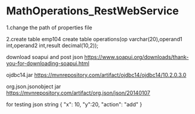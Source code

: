 # MathOperations_RestWebService
1.change the path of properties file

2.create table emp104
create table operations(op varchar(20),operand1 int,operand2 int,result decimal(10,2));

download soapui and post json
https://www.soapui.org/downloads/thank-you-for-downloading-soapui.html

ojdbc14.jar
https://mvnrepository.com/artifact/ojdbc14/ojdbc14/10.2.0.3.0

org.json.jsonobject jar
https://mvnrepository.com/artifact/org.json/json/20140107

for testing json string
{ 
    "x": 10, 
    "y":20, 
    "action": "add" 
  }

